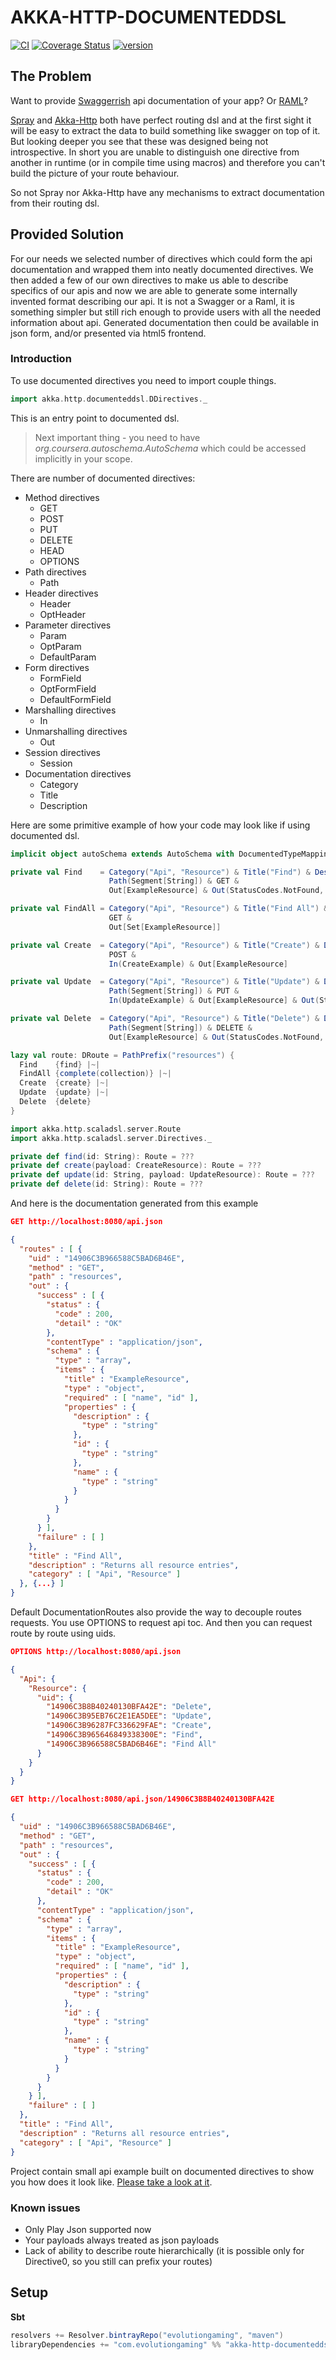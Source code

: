 # AKKA-HTTP-DOCUMENTEDDSL

[![CI](https://github.com/evolution-gaming/akka-http-documenteddsl/workflows/CI/badge.svg)](https://github.com/evolution-gaming/akka-http-documenteddsl/actions?query=workflow%3ACI)
[![Coverage Status](https://coveralls.io/repos/github/evolution-gaming/akka-http-documenteddsl/badge.svg)](https://coveralls.io/github/evolution-gaming/akka-http-documenteddsl)
[![version](https://api.bintray.com/packages/evolutiongaming/maven/akka-http-documenteddsl/images/download.svg) ](https://bintray.com/evolutiongaming/maven/akka-http-documenteddsl/_latestVersion)

## The Problem
 Want to provide [Swaggerrish](http://swagger.io/) api documentation of your app? Or [RAML](http://raml.org/)?
 
 [Spray](http://spray.io) and [Akka-Http](http://doc.akka.io/docs/akka-http/current/scala.html) both have perfect routing dsl and at the first sight it will be easy to extract
 the data to build something like swagger on top of it. But looking deeper you see that these was designed
 being not introspective. In short you are unable to distinguish one directive from another
 in runtime (or in compile time using macros) and therefore you can't build the picture of your route behaviour.
 
 So not Spray nor Akka-Http have any mechanisms to extract documentation from their routing dsl.
 
## Provided Solution
 For our needs we selected number of directives which could form the api documentation
 and wrapped them into neatly documented directives. We then added a few of our own directives
 to make us able to describe specifics of our apis and now we are able to generate some internally
 invented format describing our api. It is not a Swagger or a Raml, it is something simpler but still
 rich enough to provide users with all the needed information about api. Generated documentation then could be
 available in json form, and/or presented via html5 frontend.
 
### Introduction
 To use documented directives you need to import couple things.
```scala
import akka.http.documenteddsl.DDirectives._
```
 This is an entry point to documented dsl.
 
> Next important thing - you need to have _org.coursera.autoschema.AutoSchema_ which could be accessed implicitly in your scope.

 There are number of documented directives:
 - Method directives
   - GET
   - POST
   - PUT
   - DELETE
   - HEAD
   - OPTIONS
 - Path directives
   - Path
 - Header directives
   - Header
   - OptHeader
 - Parameter directives
   - Param
   - OptParam
   - DefaultParam
 - Form directives
   - FormField
   - OptFormField
   - DefaultFormField
 - Marshalling directives
   - In
 - Unmarshalling directives
   - Out
 - Session directives
   - Session
 - Documentation directives
   - Category
   - Title
   - Description

  Here are some primitive example of how your code may look like if using documented dsl.

```scala
implicit object autoSchema extends AutoSchema with DocumentedTypeMappings

private val Find    = Category("Api", "Resource") & Title("Find") & Description("Returns specified resource entrie") &
                      Path(Segment[String]) & GET &
                      Out[ExampleResource] & Out(StatusCodes.NotFound, "Resource not found")

private val FindAll = Category("Api", "Resource") & Title("Find All") & Description("Returns all resource entries") &
                      GET &
                      Out[Set[ExampleResource]]

private val Create  = Category("Api", "Resource") & Title("Create") & Description("Creates a new resource entry") &
                      POST &
                      In(CreateExample) & Out[ExampleResource]

private val Update  = Category("Api", "Resource") & Title("Update") & Description("Updates specified resource entry") &
                      Path(Segment[String]) & PUT &
                      In(UpdateExample) & Out[ExampleResource] & Out(StatusCodes.NotFound, "Resource not found")

private val Delete  = Category("Api", "Resource") & Title("Delete") & Description("Deletes specified resource entry") &
                      Path(Segment[String]) & DELETE &
                      Out[ExampleResource] & Out(StatusCodes.NotFound, "Resource not found")

lazy val route: DRoute = PathPrefix("resources") {
  Find    {find} |~|
  FindAll {complete(collection)} |~|
  Create  {create} |~|
  Update  {update} |~|
  Delete  {delete}
}

import akka.http.scaladsl.server.Route
import akka.http.scaladsl.server.Directives._

private def find(id: String): Route = ???
private def create(payload: CreateResource): Route = ???
private def update(id: String, payload: UpdateResource): Route = ???
private def delete(id: String): Route = ???
```

 And here is the documentation generated from this example
```json
GET http://localhost:8080/api.json

{
  "routes" : [ {
    "uid" : "14906C3B966588C5BAD6B46E",
    "method" : "GET",
    "path" : "resources",
    "out" : {
      "success" : [ {
        "status" : {
          "code" : 200,
          "detail" : "OK"
        },
        "contentType" : "application/json",
        "schema" : {
          "type" : "array",
          "items" : {
            "title" : "ExampleResource",
            "type" : "object",
            "required" : [ "name", "id" ],
            "properties" : {
              "description" : {
                "type" : "string"
              },
              "id" : {
                "type" : "string"
              },
              "name" : {
                "type" : "string"
              }
            }
          }
        }
      } ],
      "failure" : [ ]
    },
    "title" : "Find All",
    "description" : "Returns all resource entries",
    "category" : [ "Api", "Resource" ]
  }, {...} ]
}
```

 Default DocumentationRoutes also provide the way to decouple routes requests.
 You use OPTIONS to request api toc. And then you can request route by route using uids.
```json
OPTIONS http://localhost:8080/api.json

{
  "Api": {
    "Resource": {
      "uid": {
        "14906C3B8B40240130BFA42E": "Delete",
        "14906C3B95EB76C2E1EA5DEE": "Update",
        "14906C3B96287FC336629FAE": "Create",
        "14906C3B965646849338300E": "Find",
        "14906C3B966588C5BAD6B46E": "Find All"
      }
    }
  }
}

GET http://localhost:8080/api.json/14906C3B8B40240130BFA42E

{
  "uid" : "14906C3B966588C5BAD6B46E",
  "method" : "GET",
  "path" : "resources",
  "out" : {
    "success" : [ {
      "status" : {
        "code" : 200,
        "detail" : "OK"
      },
      "contentType" : "application/json",
      "schema" : {
        "type" : "array",
        "items" : {
          "title" : "ExampleResource",
          "type" : "object",
          "required" : [ "name", "id" ],
          "properties" : {
            "description" : {
              "type" : "string"
            },
            "id" : {
              "type" : "string"
            },
            "name" : {
              "type" : "string"
            }
          }
        }
      }
    } ],
    "failure" : [ ]
  },
  "title" : "Find All",
  "description" : "Returns all resource entries",
  "category" : [ "Api", "Resource" ]
}
```

 Project contain small api example built on documented directives to show you how does it look like.
 [Please take a look at it](https://github.com/evolution-gaming/akka-http-documenteddsl/src/examples/scala).
  
### Known issues
 - Only Play Json supported now
 - Your payloads always treated as json payloads
 - Lack of ability to describe route hierarchically (it is possible only for Directive0, so you still can prefix your routes)
 
## Setup
**Sbt**
```scala
resolvers += Resolver.bintrayRepo("evolutiongaming", "maven")
libraryDependencies += "com.evolutiongaming" %% "akka-http-documenteddsl" % "_latestVersion"
```
